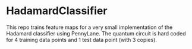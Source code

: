 # HadamardClassifier
This repo trains feature maps for a very small implementation of the Hadamard classifier using PennyLane. The quantum circuit is hard coded for 4 training data points and 1 test data point (with 3 copies). 

